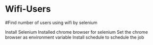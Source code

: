 # Wifi-Users
#Find number of users using wifi by selenium

Install Selenium
Installed chrome browser for selenium
Set the chrome browser as environment variable
Install schedule to schedule the job


